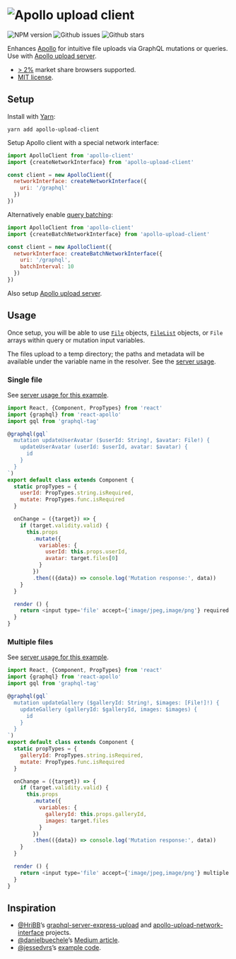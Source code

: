 # ![Apollo upload client](https://cdn.rawgit.com/jaydenseric/apollo-upload-client/v4.0.1/apollo-upload-logo.svg)

![NPM version](https://img.shields.io/npm/v/apollo-upload-client.svg?style=flat-square) ![Github issues](https://img.shields.io/github/issues/jaydenseric/apollo-upload-client.svg?style=flat-square) ![Github stars](https://img.shields.io/github/stars/jaydenseric/apollo-upload-client.svg?style=flat-square)

Enhances [Apollo](http://apollodata.com) for intuitive file uploads via GraphQL mutations or queries. Use with [Apollo upload server](https://github.com/jaydenseric/apollo-upload-server).

- [> 2%](http://browserl.ist/?q=%3E+2%25) market share browsers supported.
- [MIT license](https://en.wikipedia.org/wiki/MIT_License).

## Setup

Install with [Yarn](https://yarnpkg.com):

```
yarn add apollo-upload-client
```

Setup Apollo client with a special network interface:

```js
import ApolloClient from 'apollo-client'
import {createNetworkInterface} from 'apollo-upload-client'

const client = new ApolloClient({
  networkInterface: createNetworkInterface({
    uri: '/graphql'
  })
})
```

Alternatively enable [query batching](http://dev.apollodata.com/core/network.html#query-batching):

```js
import ApolloClient from 'apollo-client'
import {createBatchNetworkInterface} from 'apollo-upload-client'

const client = new ApolloClient({
  networkInterface: createBatchNetworkInterface({
    uri: '/graphql',
    batchInterval: 10
  })
})
```

Also setup [Apollo upload server](https://github.com/jaydenseric/apollo-upload-server).

## Usage

Once setup, you will be able to use [`File`](https://developer.mozilla.org/en/docs/Web/API/File) objects, [`FileList`](https://developer.mozilla.org/en/docs/Web/API/FileList) objects, or `File` arrays within query or mutation input variables.

The files upload to a temp directory; the paths and metadata will be available under the variable name in the resolver. See the [server usage](https://github.com/jaydenseric/apollo-upload-server#usage).

### Single file

See [server usage for this example](https://github.com/jaydenseric/apollo-upload-server#single-file).

```js
import React, {Component, PropTypes} from 'react'
import {graphql} from 'react-apollo'
import gql from 'graphql-tag'

@graphql(gql`
  mutation updateUserAvatar ($userId: String!, $avatar: File!) {
    updateUserAvatar (userId: $userId, avatar: $avatar) {
      id
    }
  }
`)
export default class extends Component {
  static propTypes = {
    userId: PropTypes.string.isRequired,
    mutate: PropTypes.func.isRequired
  }

  onChange = ({target}) => {
    if (target.validity.valid) {
      this.props
        .mutate({
          variables: {
            userId: this.props.userId,
            avatar: target.files[0]
          }
        })
        .then(({data}) => console.log('Mutation response:', data))
    }
  }

  render () {
    return <input type='file' accept={'image/jpeg,image/png'} required onChange={this.onChange} />
  }
}
```

### Multiple files

See [server usage for this example](https://github.com/jaydenseric/apollo-upload-server#multiple-files).

```js
import React, {Component, PropTypes} from 'react'
import {graphql} from 'react-apollo'
import gql from 'graphql-tag'

@graphql(gql`
  mutation updateGallery ($galleryId: String!, $images: [File!]!) {
    updateGallery (galleryId: $galleryId, images: $images) {
      id
    }
  }
`)
export default class extends Component {
  static propTypes = {
    galleryId: PropTypes.string.isRequired,
    mutate: PropTypes.func.isRequired
  }

  onChange = ({target}) => {
    if (target.validity.valid) {
      this.props
        .mutate({
          variables: {
            galleryId: this.props.galleryId,
            images: target.files
          }
        })
        .then(({data}) => console.log('Mutation response:', data))
    }
  }

  render () {
    return <input type='file' accept={'image/jpeg,image/png'} multiple required onChange={this.onChange} />
  }
}
```

## Inspiration

- [@HriBB](https://github.com/HriBB)’s [graphql-server-express-upload](https://github.com/HriBB/graphql-server-express-upload) and [apollo-upload-network-interface](https://github.com/HriBB/apollo-upload-network-interface) projects.
- [@danielbuechele](https://github.com/danielbuechele)’s [Medium article](https://medium.com/@danielbuechele/file-uploads-with-graphql-and-apollo-5502bbf3941e).
- [@jessedvrs](https://github.com/jessedvrs)’s [example code](https://github.com/HriBB/apollo-upload-network-interface/issues/5#issuecomment-280018715).
